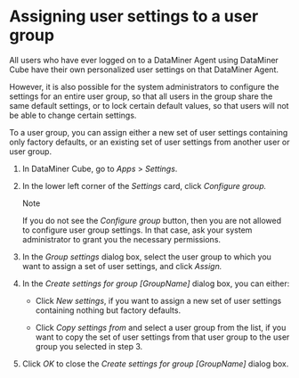 # Assigning user settings to a user group

All users who have ever logged on to a DataMiner Agent using DataMiner Cube have their own personalized user settings on that DataMiner Agent.

However, it is also possible for the system administrators to configure the settings for an entire user group, so that all users in the group share the same default settings, or to lock certain default values, so that users will not be able to change certain settings.

To a user group, you can assign either a new set of user settings containing only factory defaults, or an existing set of user settings from another user or user group.

1. In DataMiner Cube, go to *Apps* > *Settings*.

2. In the lower left corner of the *Settings* card, click *Configure group.*

    > [!NOTE]
    > If you do not see the *Configure group* button, then you are not allowed to configure user group settings. In that case, ask your system administrator to grant you the necessary permissions.

3. In the *Group settings* dialog box, select the user group to which you want to assign a set of user settings, and click *Assign.*

4. In the *Create settings for group \[GroupName\]* dialog box, you can either:

    - Click *New settings*, if you want to assign a new set of user settings containing nothing but factory defaults.

    - Click *Copy settings from* and select a user group from the list, if you want to copy the set of user settings from that user group to the user group you selected in step 3.

5. Click *OK* to close the *Create settings for group \[GroupName\]* dialog box.

